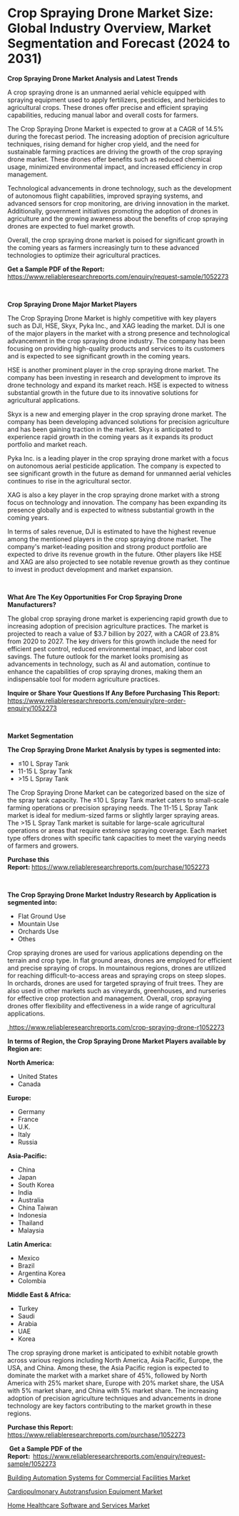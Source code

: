 <p><h1>Crop Spraying Drone Market Size: Global Industry Overview, Market Segmentation and Forecast (2024 to 2031)</h1></p><p><strong>Crop Spraying Drone Market Analysis and Latest Trends</strong></p>
<p><p>A crop spraying drone is an unmanned aerial vehicle equipped with spraying equipment used to apply fertilizers, pesticides, and herbicides to agricultural crops. These drones offer precise and efficient spraying capabilities, reducing manual labor and overall costs for farmers.</p><p>The Crop Spraying Drone Market is expected to grow at a CAGR of 14.5% during the forecast period. The increasing adoption of precision agriculture techniques, rising demand for higher crop yield, and the need for sustainable farming practices are driving the growth of the crop spraying drone market. These drones offer benefits such as reduced chemical usage, minimized environmental impact, and increased efficiency in crop management.</p><p>Technological advancements in drone technology, such as the development of autonomous flight capabilities, improved spraying systems, and advanced sensors for crop monitoring, are driving innovation in the market. Additionally, government initiatives promoting the adoption of drones in agriculture and the growing awareness about the benefits of crop spraying drones are expected to fuel market growth.</p><p>Overall, the crop spraying drone market is poised for significant growth in the coming years as farmers increasingly turn to these advanced technologies to optimize their agricultural practices.</p></p>
<p><strong>Get a Sample PDF of the Report:&nbsp;</strong> <a href="https://www.reliableresearchreports.com/enquiry/request-sample/1052273">https://www.reliableresearchreports.com/enquiry/request-sample/1052273</a></p>
<p>&nbsp;</p>
<p><strong>Crop Spraying Drone Major Market Players</strong></p>
<p><p>The Crop Spraying Drone Market is highly competitive with key players such as DJI, HSE, Skyx, Pyka Inc., and XAG leading the market. DJI is one of the major players in the market with a strong presence and technological advancement in the crop spraying drone industry. The company has been focusing on providing high-quality products and services to its customers and is expected to see significant growth in the coming years.</p><p>HSE is another prominent player in the crop spraying drone market. The company has been investing in research and development to improve its drone technology and expand its market reach. HSE is expected to witness substantial growth in the future due to its innovative solutions for agricultural applications.</p><p>Skyx is a new and emerging player in the crop spraying drone market. The company has been developing advanced solutions for precision agriculture and has been gaining traction in the market. Skyx is anticipated to experience rapid growth in the coming years as it expands its product portfolio and market reach.</p><p>Pyka Inc. is a leading player in the crop spraying drone market with a focus on autonomous aerial pesticide application. The company is expected to see significant growth in the future as demand for unmanned aerial vehicles continues to rise in the agricultural sector.</p><p>XAG is also a key player in the crop spraying drone market with a strong focus on technology and innovation. The company has been expanding its presence globally and is expected to witness substantial growth in the coming years.</p><p>In terms of sales revenue, DJI is estimated to have the highest revenue among the mentioned players in the crop spraying drone market. The company's market-leading position and strong product portfolio are expected to drive its revenue growth in the future. Other players like HSE and XAG are also projected to see notable revenue growth as they continue to invest in product development and market expansion.</p></p>
<p>&nbsp;</p>
<p><strong>What Are The Key Opportunities For Crop Spraying Drone Manufacturers?</strong></p>
<p><p>The global crop spraying drone market is experiencing rapid growth due to increasing adoption of precision agriculture practices. The market is projected to reach a value of $3.7 billion by 2027, with a CAGR of 23.8% from 2020 to 2027. The key drivers for this growth include the need for efficient pest control, reduced environmental impact, and labor cost savings. The future outlook for the market looks promising as advancements in technology, such as AI and automation, continue to enhance the capabilities of crop spraying drones, making them an indispensable tool for modern agriculture practices.</p></p>
<p><strong>Inquire or Share Your Questions If Any Before Purchasing This Report:</strong> <a href="https://www.reliableresearchreports.com/enquiry/pre-order-enquiry/1052273">https://www.reliableresearchreports.com/enquiry/pre-order-enquiry/1052273</a></p>
<p>&nbsp;</p>
<p><strong>Market Segmentation</strong></p>
<p><strong>The Crop Spraying Drone Market Analysis by types is segmented into:</strong></p>
<p><ul><li>≤10 L Spray Tank</li><li>11-15 L Spray Tank</li><li>>15 L Spray Tank</li></ul></p>
<p><p>The Crop Spraying Drone Market can be categorized based on the size of the spray tank capacity. The ≤10 L Spray Tank market caters to small-scale farming operations or precision spraying needs. The 11-15 L Spray Tank market is ideal for medium-sized farms or slightly larger spraying areas. The >15 L Spray Tank market is suitable for large-scale agricultural operations or areas that require extensive spraying coverage. Each market type offers drones with specific tank capacities to meet the varying needs of farmers and growers.</p></p>
<p><strong>Purchase this Report:&nbsp;</strong><a href="https://www.reliableresearchreports.com/purchase/1052273">https://www.reliableresearchreports.com/purchase/1052273</a></p>
<p>&nbsp;</p>
<p><strong>The Crop Spraying Drone Market Industry Research by Application is segmented into:</strong></p>
<p><ul><li>Flat Ground Use</li><li>Mountain Use</li><li>Orchards Use</li><li>Othes</li></ul></p>
<p><p>Crop spraying drones are used for various applications depending on the terrain and crop type. In flat ground areas, drones are employed for efficient and precise spraying of crops. In mountainous regions, drones are utilized for reaching difficult-to-access areas and spraying crops on steep slopes. In orchards, drones are used for targeted spraying of fruit trees. They are also used in other markets such as vineyards, greenhouses, and nurseries for effective crop protection and management. Overall, crop spraying drones offer flexibility and effectiveness in a wide range of agricultural applications.</p></p>
<p><a href="https://www.reliableresearchreports.com/crop-spraying-drone-r1052273">&nbsp;https://www.reliableresearchreports.com/crop-spraying-drone-r1052273</a></p>
<p><strong>In terms of Region, the Crop Spraying Drone Market Players available by Region are:</strong></p>
<p>
    <p> <strong> North America: </strong>
        <ul>
            <li>United States</li>
            <li>Canada</li>
        </ul>
        </p> 
    <p> <strong> Europe: </strong>
        <ul>
            <li>Germany</li>
            <li>France</li>
            <li>U.K.</li>
            <li>Italy</li>
            <li>Russia</li>
        </ul>
        </p> 
    <p> <strong> Asia-Pacific: </strong>
        <ul>
            <li>China</li>
            <li>Japan</li>
            <li>South Korea</li>
            <li>India</li>
            <li>Australia</li>
            <li>China Taiwan</li>
            <li>Indonesia</li>
            <li>Thailand</li>
            <li>Malaysia</li>
        </ul>
        </p> 
    <p> <strong> Latin America: </strong>
        <ul>
            <li>Mexico</li>
            <li>Brazil</li>
            <li>Argentina Korea</li>
            <li>Colombia</li>
        </ul>
        </p> 
    <p> <strong> Middle East & Africa: </strong>
        <ul>
            <li>Turkey</li>
            <li>Saudi</li>
            <li>Arabia</li>
            <li>UAE</li>
            <li>Korea</li>
        </ul>
    </p>
    </p>
<p><p>The crop spraying drone market is anticipated to exhibit notable growth across various regions including North America, Asia Pacific, Europe, the USA, and China. Among these, the Asia Pacific region is expected to dominate the market with a market share of 45%, followed by North America with 25% market share, Europe with 20% market share, the USA with 5% market share, and China with 5% market share. The increasing adoption of precision agriculture techniques and advancements in drone technology are key factors contributing to the market growth in these regions.</p></p>
<p><strong>Purchase this Report: </strong><a href="https://www.reliableresearchreports.com/purchase/1052273">https://www.reliableresearchreports.com/purchase/1052273</a></p>
<p>&nbsp;<strong>Get a Sample PDF of the Report:&nbsp;&nbsp;</strong><a href="https://www.reliableresearchreports.com/enquiry/request-sample/1052273">https://www.reliableresearchreports.com/enquiry/request-sample/1052273</a></p>
<p><strong></strong></p>
<p><p><a href="https://issuu.com/reportprime-2/docs/building-automation-systems-for-commercial-facilit">Building Automation Systems for Commercial Facilities Market</a></p><p><a href="https://github.com/marthawweekle/Market-Research-Report-List-2/blob/main/cardiopulmonary-autotransfusion-equipment-market.md">Cardiopulmonary Autotransfusion Equipment Market</a></p><p><a href="https://github.com/HenrietteMills1/Market-Research-Report-List-2/blob/main/home-healthcare-software-and-services-market.md">Home Healthcare Software and Services Market</a></p></p>